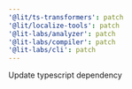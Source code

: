 ```yaml
---
'@lit/ts-transformers': patch
'@lit/localize-tools': patch
'@lit-labs/analyzer': patch
'@lit-labs/compiler': patch
'@lit-labs/cli': patch
---
```


Update typescript dependency

